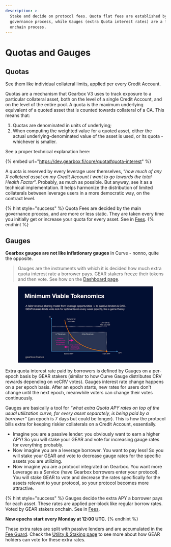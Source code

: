 ```yaml
---
description: >-
  Stake and decide on protocol fees. Quota flat fees are established by the main
  governance process, while Gauges (extra Quota interest rates) are a fully
  onchain process.
---
```


# Quotas and Gauges

## Quotas

See them like individual collateral limits, applied per every Credit Account.

Quotas are a mechanism that Gearbox V3 uses to track exposure to a particular collateral asset, both on the level of a single Credit Account, and on the level of the entire pool. A quota is the maximum underlying equivalent of a quoted asset that is counted towards collateral of a CA. This means that:

1. Quotas are denominated in units of underlying;
2. When computing the weighted value for a quoted asset, either the actual underlying-denominated value of the asset is used, or its quota - whichever is smaller.

See a proper technical explanation here:

{% embed url="https://dev.gearbox.fi/core/quota#quota-interest" %}

A quota is reserved by every leverage user themselves, “_how much of any X collateral asset on my Credit Account I want to go towards the total Health Factor_”. Probably, as much as possible. But anyway, see it as a technical implementation. It helps harmonize the distribution of limited collaterals between leverage users in a more democratic way, on the contract level.

{% hint style="success" %}
Quota Fees are decided by the main governance process, and are more or less static. They are taken every time you initially get or increase your quota for every asset. See in [Fees](../../overview/protocol-fees.md#quota-fee).
{% endhint %}

## G**auges**

**Gearbox gauges are not like inflationary gauges** in Curve - nonno, quite the opposite.&#x20;

> Gauges are the instruments with which it is decided how much extra quota interest rate a borrower pays. GEAR stakers freeze their tokens and then vote. See how on the [Dashboard page](dashboard-gauge-voting.md).

<figure><img src="../../.gitbook/assets/GEAR fair yield distribution.jpeg" alt=""><figcaption></figcaption></figure>

Extra quota interest rate paid by borrowers is defined by Gauges on a per-epoch basis by GEAR stakers (similar to how Curve Gauge distributes CRV rewards depending on veCRV votes). Gauges interest rate change happens on a per epoch basis. After an epoch starts, new rates for users don't change until the next epoch, meanwhile voters can change their votes continuously.

Gauges are basically a tool for _“what extra Quota APY rates on top of the usual utilization curve, for every asset separately, is being paid by a borrower”_ (an epoch is 7 days but could be longer). This is how the protocol bills extra for keeping riskier collaterals on a Credit Account, essentially.&#x20;

* Imagine you are a passive lender: you obviously want to earn a higher APY! So you will stake your GEAR and vote for increasing gauge rates for everything probably.
* Now imagine you are a leverage borrower. You want to pay less! So you will stake your GEAR and vote to decrease gauge rates for the specific assets you are utilizing.
* Now imagine you are a protocol integrated on Gearbox. You want more Leverage as a Service (have Gearbox borrowers enter your protocol). You will stake GEAR to vote and decrease the rates specifically for the assets relevant to your protocol, so your protocol becomes more attractive.&#x20;

{% hint style="success" %}
Gauges decide the extra APY a borrower pays for each asset. These rates are applied per-block like regular borrow rates. Voted by GEAR stakers onchain. See in [Fees](../../overview/protocol-fees.md).

**New epochs start every Monday at 12:00 UTC.**
{% endhint %}

These extra rates are split with passive lenders and are accumulated in the [Fee Guard](../setup/guards-multisigs.md#fee-temporary-guard-5-10). Check the [Utility & Staking page](../../gear-token/utility-and-staking.md) to see more about how GEAR holders can vote for these extra rates.
